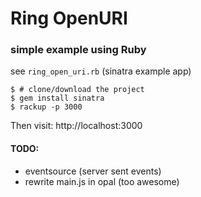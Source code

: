 # Ring OpenURI

### simple example using Ruby

see `ring_open_uri.rb` (sinatra example app)


```
$ # clone/download the project
$ gem install sinatra
$ rackup -p 3000
```

Then visit: http://localhost:3000


#### TODO:

- eventsource (server sent events)
- rewrite main.js in opal (too awesome)
